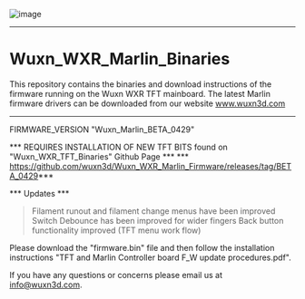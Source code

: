 ![image](https://user-images.githubusercontent.com/65782241/115608831-0197e480-a2a4-11eb-8f82-a5774df062f6.png)
___________________________________________________________________________________________________________________________________________________________

# Wuxn_WXR_Marlin_Binaries

This repository contains the binaries and download instructions of the firmware running on the Wuxn WXR TFT mainboard.
The latest Marlin firmware drivers can be downloaded from our website www.wuxn3d.com
___________________________________________________________________________________________________________________________________________________________

FIRMWARE_VERSION "Wuxn_Marlin_BETA_0429"

*** REQUIRES INSTALLATION OF NEW TFT BITS found on "Wuxn_WXR_TFT_Binaries" Github Page ***
*** https://github.com/wuxn3d/Wuxn_WXR_Marlin_Firmware/releases/tag/BETA_0429***

*** Updates ***
>Filament runout and filament change menus have been improved
>Switch Debounce has been improved for wider fingers
>Back button functionality improved (TFT menu work flow)

Please download the "firmware.bin" file and then follow the installation instructions "TFT and Marlin Controller board F_W update procedures.pdf".

If you have any questions or concerns please email us at info@wuxn3d.com.
